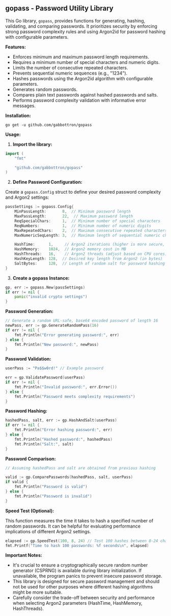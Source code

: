 ## gopass - Password Utility Library

This Go library, `gopass`, provides functions for generating, hashing, validating, and comparing passwords. It prioritizes security by enforcing strong password complexity rules and using Argon2id for password hashing with configurable parameters.

**Features:**

* Enforces minimum and maximum password length requirements.
* Requires a minimum number of special characters and numeric digits.
* Limits the number of consecutive repeated characters.
* Prevents sequential numeric sequences (e.g., "1234").
* Hashes passwords using the Argon2id algorithm with configurable parameters.
* Generates random passwords.
* Compares plain text passwords against hashed passwords and salts.
* Performs password complexity validation with informative error messages.

**Installation:**

```
go get -u github.com/gabbottron/gopass
```

**Usage:**

1. **Import the library:**

```go
import (
    "fmt"

    "github.com/gabbottron/gopass"
)
```

2. **Define Password Configuration:**

Create a `gopass.Config` struct to define your desired password complexity and Argon2 settings:

```go
passSettings := gopass.Config{
    MinPassLength:       8,  // Minimum password length
    MaxPassLength:       22,  // Maximum password length
    ReqSpecialChars:     1,  // Minimum number of special characters
    ReqNumbers:          1,  // Minimum number of numeric digits
    MaxRepeatedChars:    2,  // Maximum consecutive repeated characters
    MaxNumericSeqLength: 3,  // Maximum length of sequential numeric characters

    HashTime:      1,     // Argon2 iterations (higher is more secure, but slower)
    HashMemory:    1024,  // Argon2 memory cost in MB
    HashThreads:   16,    // Argon2 threads (adjust based on CPU cores)
    HashKeyLength: 128,  // Desired key length from Argon2 (in bytes)
    SaltBytes:     128,  // Length of random salt for password hashing (in bytes)
}
```

3. **Create a gopass Instance:**

```go
gp, err := gopass.New(passSettings)
if err != nil {
    panic("invalid crypto settings")
}
```

**Password Generation:**

```go
// Generate a random URL-safe, base64 encoded password of length 16
newPass, err := gp.GenerateRandomPass(16)
if err != nil {
    fmt.Println("Error generating password:", err)
} else {
    fmt.Println("New password:", newPass)
}
```

**Password Validation:**

```go
userPass := "Pa$$w0rd!" // Example password

err = gp.ValidatePassword(userPass)
if err != nil {
    fmt.Println("Invalid password:", err.Error())
} else {
    fmt.Println("Password meets complexity requirements")
}
```

**Password Hashing:**

```go
hashedPass, salt, err := gp.HashAndSalt(userPass)
if err != nil {
    fmt.Println("Error hashing password:", err)
} else {
    fmt.Println("Hashed password:", hashedPass)
    fmt.Println("Salt:", salt)
}
```

**Password Comparison:**

```go
// Assuming hashedPass and salt are obtained from previous hashing

valid := gp.ComparePasswords(hashedPass, salt, userPass)
if valid {
    fmt.Println("Password is valid")
} else {
    fmt.Println("Password is invalid")
}
```

**Speed Test (Optional):**

This function measures the time it takes to hash a specified number of random passwords. It can be helpful for evaluating performance implications of different Argon2 settings.

```go
elapsed := gp.SpeedTest(100, 8, 24) // Test 100 hashes between 8-24 characters
fmt.Printf("Time to hash 100 passwords: %f seconds\n", elapsed)
```

**Important Notes:**

* It's crucial to ensure a cryptographically secure random number generator (CSPRNG) is available during library initialization. If unavailable, the program panics to prevent insecure password storage.
* This library is designed for secure password management and should not be used for other purposes where different hashing algorithms might be more suitable.
* Carefully consider the trade-off between security and performance when selecting Argon2 parameters (HashTime, HashMemory, HashThreads).
